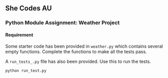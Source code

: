 ## She Codes AU

### Python Module Assignment: Weather Project

#### Requirement

Some starter code has been provided in `weather.py` which contains several empty functions. Complete the functions to make all the tests pass.

A `run_tests_.py` file has also been provided. Use this to run the tests.

```
python run_test.py
```
